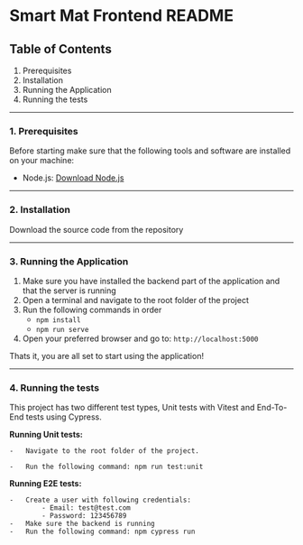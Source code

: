 # Smart Mat Frontend README


## Table of Contents
1. Prerequisites
2. Installation
3. Running the Application
4. Running the tests

---

### 1. Prerequisites
Before starting make sure that the following tools and software are installed on your machine:

- Node.js: [Download Node.js](https://nodejs.org/en/download)

---

### 2. Installation

Download the source code from the repository

---

### 3. Running the Application
1. Make sure you have installed the backend part of the application and that the server is running
2. Open a terminal and navigate to the root folder of the project
3. Run the following commands in order
    -   `npm install`
    -   `npm run serve`
4. Open your preferred browser and go to: `http://localhost:5000`

Thats it, you are all set to start using the application!

---

### 4. Running the tests

This project has two different test types, Unit tests with Vitest and End-To-End tests using Cypress. 

**Running Unit tests:** 

    -   Navigate to the root folder of the project.

    -   Run the following command: npm run test:unit

**Running E2E tests:**

    -   Create a user with following credentials:
            - Email: test@test.com
            - Password: 123456789
    -   Make sure the backend is running 
    -   Run the following command: npm cypress run
